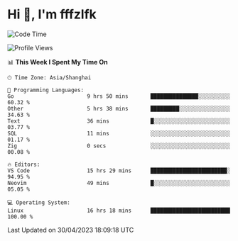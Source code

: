 # Hi 👋, I'm fffzlfk

<!--START_SECTION:waka-->
![Code Time](http://img.shields.io/badge/Code%20Time-184%20hrs%2042%20mins-blue)

![Profile Views](http://img.shields.io/badge/Profile%20Views-0-blue)

📊 **This Week I Spent My Time On** 

```text
🕑︎ Time Zone: Asia/Shanghai

💬 Programming Languages: 
Go                       9 hrs 50 mins       ███████████████░░░░░░░░░░   60.32 % 
Other                    5 hrs 38 mins       █████████░░░░░░░░░░░░░░░░   34.63 % 
Text                     36 mins             █░░░░░░░░░░░░░░░░░░░░░░░░   03.77 % 
SQL                      11 mins             ░░░░░░░░░░░░░░░░░░░░░░░░░   01.17 % 
Zig                      0 secs              ░░░░░░░░░░░░░░░░░░░░░░░░░   00.08 % 

🔥 Editors: 
VS Code                  15 hrs 29 mins      ████████████████████████░   94.95 % 
Neovim                   49 mins             █░░░░░░░░░░░░░░░░░░░░░░░░   05.05 % 

💻 Operating System: 
Linux                    16 hrs 18 mins      █████████████████████████   100.00 % 
```


 Last Updated on 30/04/2023 18:09:18 UTC
<!--END_SECTION:waka-->

